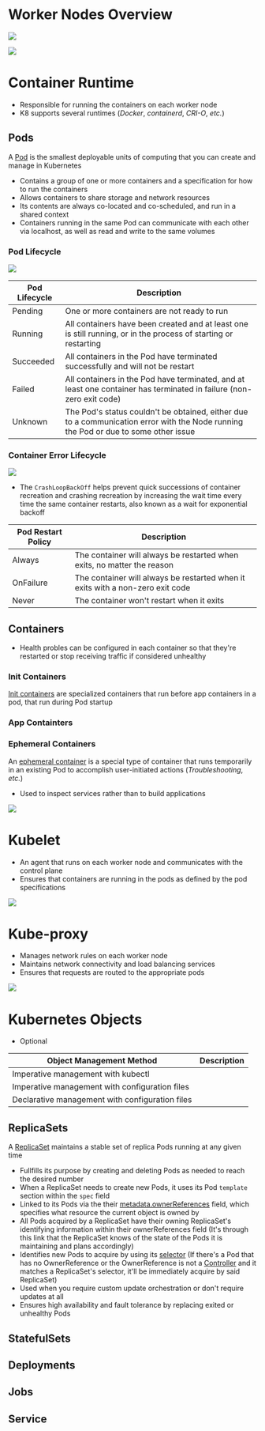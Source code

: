 # Worker Nodes Overview

![](https://github.com/JonmarCorpuz/SecondBrain/blob/main/Assets/More%20Assets/Screenshot%202024-11-14%20171455.png)

![](https://github.com/JonmarCorpuz/SecondBrain/blob/main/Assets/Whitespace.png)

# Container Runtime

* Responsible for running the containers on each worker node
* K8 supports several runtimes (*Docker*, *containerd*, *CRI-O*, *etc.*)

## Pods

A [Pod](https://kubernetes.io/docs/concepts/workloads/pods/#:~:text=the%20smallest%20deployable%20units%20of%20computing%20that%20you%20can%20create%20and%20manage%20in%20Kubernetes) is the smallest deployable units of computing that you can create and manage in Kubernetes

* Contains a group of one or more containers and a specification for how to run the containers
* Allows containers to share storage and network resources
* Its contents are always co-located and co-scheduled, and run in a shared context
* Containers running in the same Pod can communicate with each other via localhost, as well as read and write to the same volumes

### Pod Lifecycle

![](https://github.com/JonmarCorpuz/SecondBrain/blob/main/Assets/More%20Assets/Screenshot%202024-11-14%20181849.png)

| Pod Lifecycle | Description |
| --- | --- |
| Pending | One or more containers are not ready to run |
| Running | All containers have been created and at least one is still running, or in the process of starting or restarting |
| Succeeded | All containers in the Pod have terminated successfully and will not be restart |
| Failed | All containers in the Pod have terminated, and at least one container has terminated in failure (non-zero exit code) |
| Unknown | The Pod's status couldn't be obtained, either due to a communication error with the Node running the Pod or due to some other issue |

### Container Error Lifecycle

![](https://github.com/JonmarCorpuz/SecondBrain/blob/main/Assets/More%20Assets/Screenshot%202024-11-14%20192429.png)

* The `CrashLoopBackOff` helps prevent quick successions of container recreation and crashing recreation by increasing the wait time every time the same container restarts, also known as a wait for exponential backoff

| Pod Restart Policy | Description |
| --- | --- |
| Always | The container will always be restarted when exits, no matter the reason |
| OnFailure | The container will always be restarted when it exits with a non-zero exit code |
| Never | The container won't restart when it exits |

## Containers

* Health probles can be configured in each container so that they're restarted or stop receiving traffic if considered unhealthy

### Init Containers

[Init containers](https://kubernetes.io/docs/concepts/workloads/pods/init-containers/#:~:text=specialized%20containers%20that,Pod) are specialized containers that run before app containers in a pod, that run during Pod startup

### App Containters

### Ephemeral Containers

An [ephemeral container](https://kubernetes.io/docs/concepts/workloads/pods/ephemeral-containers/#:~:text=a%20special%20type,accomplish%20user%2Dinitiated) is a special type of container that runs temporarily in an existing Pod to accomplish user-initiated actions (*Troubleshooting*, *etc.*)

* Used to inspect services rather than to build applications

![](https://github.com/JonmarCorpuz/SecondBrain/blob/main/Assets/Whitespace.png)

# Kubelet

* An agent that runs on each worker node and communicates with the control plane
* Ensures that containers are running in the pods as defined by the pod specifications

![](https://github.com/JonmarCorpuz/SecondBrain/blob/main/Assets/Whitespace.png)

# Kube-proxy

* Manages network rules on each worker node
* Maintains network connectivity and load balancing services
* Ensures that requests are routed to the appropriate pods

![](https://github.com/JonmarCorpuz/SecondBrain/blob/main/Assets/Whitespace.png)

# Kubernetes Objects

* Optional

| Object Management Method | Description |
| --- | --- |
| Imperative management with kubectl | |
| Imperative management with configuration files | |
| Declarative management with configuration files | |

## ReplicaSets

A [ReplicaSet](https://kubernetes.io/docs/concepts/workloads/controllers/replicaset/#:~:text=purpose%20is%20to-,maintain%20a%20stable%20set%20of%20replica%20Pods%20running%20at%20any%20given%20time,-.%20Usually%2C%20you%20define) maintains a stable set of replica Pods running at any given time

* Fullfills its purpose by creating and deleting Pods as needed to reach the desired number
* When a ReplicaSet needs to create new Pods, it uses its Pod `template` section within the `spec` field 
* Linked to its Pods via the their [metadata.ownerReferences](https://kubernetes.io/docs/concepts/workloads/controllers/replicaset/#:~:text=purpose%20is%20to-,maintain%20a%20stable%20set%20of%20replica%20Pods%20running%20at%20any%20given%20time,-.%20Usually%2C%20you%20define) field, which specifies what resource the current object is owned by
* All Pods acquired by a ReplicaSet have their owning ReplicaSet's identifying information within their ownerReferences field (It's through this link that the ReplicaSet knows of the state of the Pods it is maintaining and plans accordingly)
* Identifies new Pods to acquire by using its [selector](link.com) (If there's a Pod that has no OwnerReference or the OwnerReference is not a [Controller](https://kubernetes.io/docs/concepts/architecture/controller/#:~:text=a%20control%20loop%20is%20a%20non%2Dterminating%20loop%20that%20regulates%20the%20state%20of%20a%20system) and it matches a ReplicaSet's selector, it'll be immediately acquire by said ReplicaSet)
* Used when you require custom update orchestration or don't require updates at all
* Ensures high availability and fault tolerance by replacing exited or unhealthy Pods 

## StatefulSets

## Deployments

## Jobs

## Service
